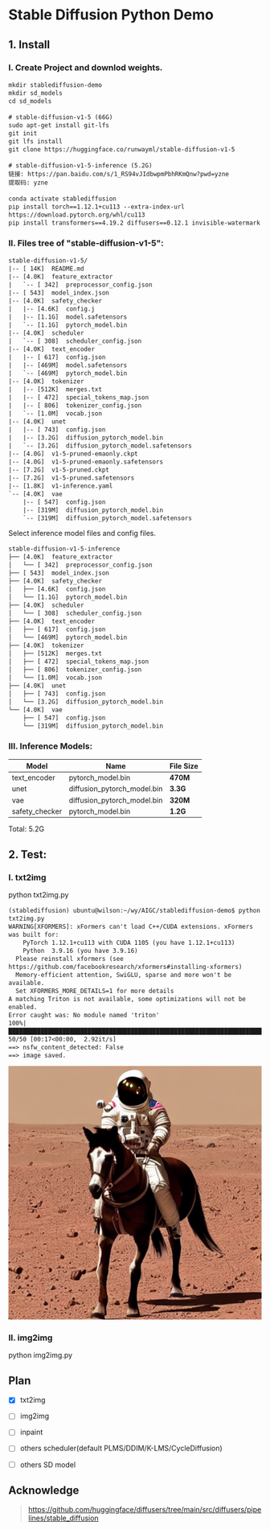 # Stable Diffusion Python Demo

## 1. Install

### I. Create Project and downlod weights.
```shell
mkdir stablediffusion-demo
mkdir sd_models
cd sd_models

# stable-diffusion-v1-5 (66G)
sudo apt-get install git-lfs
git init
git lfs install
git clone https://huggingface.co/runwayml/stable-diffusion-v1-5

# stable-diffusion-v1-5-inference (5.2G)
链接: https://pan.baidu.com/s/1_RS94vJIdbwpmPbhRKmQnw?pwd=yzne 
提取码: yzne

conda activate stablediffusion
pip install torch==1.12.1+cu113 --extra-index-url https://download.pytorch.org/whl/cu113
pip install transformers==4.19.2 diffusers==0.12.1 invisible-watermark
```
### II. Files tree of "stable-diffusion-v1-5":
```shell
stable-diffusion-v1-5/
|-- [ 14K]  README.md
|-- [4.0K]  feature_extractor
|   `-- [ 342]  preprocessor_config.json
|-- [ 543]  model_index.json
|-- [4.0K]  safety_checker
|   |-- [4.6K]  config.j
|   |-- [1.1G]  model.safetensors
|   `-- [1.1G]  pytorch_model.bin
|-- [4.0K]  scheduler
|   `-- [ 308]  scheduler_config.json
|-- [4.0K]  text_encoder
|   |-- [ 617]  config.json
|   |-- [469M]  model.safetensors
|   `-- [469M]  pytorch_model.bin
|-- [4.0K]  tokenizer
|   |-- [512K]  merges.txt
|   |-- [ 472]  special_tokens_map.json
|   |-- [ 806]  tokenizer_config.json
|   `-- [1.0M]  vocab.json
|-- [4.0K]  unet
|   |-- [ 743]  config.json
|   |-- [3.2G]  diffusion_pytorch_model.bin
|   `-- [3.2G]  diffusion_pytorch_model.safetensors
|-- [4.0G]  v1-5-pruned-emaonly.ckpt
|-- [4.0G]  v1-5-pruned-emaonly.safetensors
|-- [7.2G]  v1-5-pruned.ckpt
|-- [7.2G]  v1-5-pruned.safetensors
|-- [1.8K]  v1-inference.yaml
`-- [4.0K]  vae
    |-- [ 547]  config.json
    |-- [319M]  diffusion_pytorch_model.bin
    `-- [319M]  diffusion_pytorch_model.safetensors
```
Select inference model files and config files.
```shell
stable-diffusion-v1-5-inference
├── [4.0K]  feature_extractor
│   └── [ 342]  preprocessor_config.json
├── [ 543]  model_index.json
├── [4.0K]  safety_checker
│   ├── [4.6K]  config.json
│   └── [1.1G]  pytorch_model.bin
├── [4.0K]  scheduler
│   └── [ 308]  scheduler_config.json
├── [4.0K]  text_encoder
│   ├── [ 617]  config.json
│   └── [469M]  pytorch_model.bin
├── [4.0K]  tokenizer
│   ├── [512K]  merges.txt
│   ├── [ 472]  special_tokens_map.json
│   ├── [ 806]  tokenizer_config.json
│   └── [1.0M]  vocab.json
├── [4.0K]  unet
│   ├── [ 743]  config.json
│   └── [3.2G]  diffusion_pytorch_model.bin
└── [4.0K]  vae
    ├── [ 547]  config.json
    └── [319M]  diffusion_pytorch_model.bin
```

### III. Inference Models:
|  Model  |  Name  |  File Size  |
|  ----   | ----   | ----        |
| text_encoder  | pytorch_model.bin | **470M** |
| unet  | diffusion_pytorch_model.bin | **3.3G** |
| vae  | diffusion_pytorch_model.bin | **320M** |
| safety_checker  | pytorch_model.bin | **1.2G** |
Total: 5.2G

## 2. Test: 
### I. txt2img

python txt2img.py

```shell
(stablediffusion) ubuntu@wilson:~/wy/AIGC/stablediffusion-demo$ python txt2img.py 
WARNING[XFORMERS]: xFormers can't load C++/CUDA extensions. xFormers was built for:
    PyTorch 1.12.1+cu113 with CUDA 1105 (you have 1.12.1+cu113)
    Python  3.9.16 (you have 3.9.16)
  Please reinstall xformers (see https://github.com/facebookresearch/xformers#installing-xformers)
  Memory-efficient attention, SwiGLU, sparse and more won't be available.
  Set XFORMERS_MORE_DETAILS=1 for more details
A matching Triton is not available, some optimizations will not be enabled.
Error caught was: No module named 'triton'
100%|███████████████████████████████████████████████████████████████████████████████████| 50/50 [00:17<00:00,  2.92it/s]
==> nsfw_content_detected: False
==> image saved.
```

![t2i](runs/astronaut_rides_horse_01.png)


### II. img2img

python img2img.py

## Plan

- [x] txt2img
- [ ] img2img
- [ ] inpaint
- [ ] others scheduler(default PLMS/DDIM/K-LMS/CycleDiffusion)
- [ ] others SD model


## Acknowledge
> https://github.com/huggingface/diffusers/tree/main/src/diffusers/pipelines/stable_diffusion
